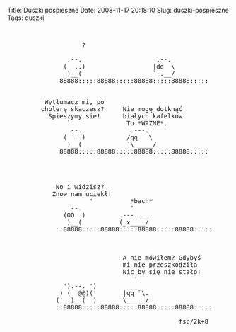 Title: Duszki pospieszne
Date: 2008-11-17 20:18:10
Slug: duszki-pospieszne
Tags: duszki

<pre>


                    ?

                .--.                    .--.
               (  ..)                  |dd  \
                )__(                   `-.__/
              88888:::::88888:::::88888:::::88888:::::


          Wytłumacz mi, po
         cholerę skaczesz?     Nie mogę dotknąć
           Śpieszymy sie!      białych kafelków.
                `               To *WAŻNE*.
                .--.             .---.
               (  ..)           /qq   \
                )__(            `\ ____/
              88888:::::88888:::::88888:::::88888:::::




             No i widzisz?
            Znow nam uciekł!
                      '          *bach*
                .--.             '
               (OO  )         .---.__
                )__(          (_x____/
             ::88888:::::88888:::::88888:::::88888:::::



                               A nie mówiłem? Gdybyś
                               mi nie przeszkodziła
                               Nic by się nie stało!
                                  '
               ').--. ')        ___
              ) (  @@)('       |qq `\.
             ('  )__(  )       \_____/
             ::88888:::::88888:::::88888:::::88888:::::

                                              fsc/2k+8
</pre>
